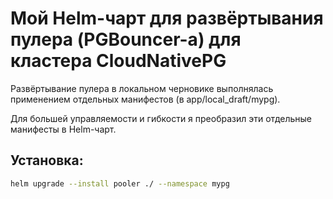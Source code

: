 # Мой Helm-чарт для развёртывания пулера (PGBouncer-а) для кластера CloudNativePG

Развёртывание пулера в локальном черновике выполнялась применением отдельных манифестов (в app/local_draft/mypg). 

Для большей управляемости и гибкости я преобразил эти отдельные манифесты в Helm-чарт. 

## Установка:

```bash
helm upgrade --install pooler ./ --namespace mypg
```

